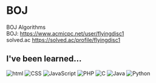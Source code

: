 # BOJ
 BOJ Algorithms<br/>
 BOJ: https://www.acmicpc.net/user/flyingdisc1 <br/>
 solved.ac https://solved.ac/profile/flyingdisc1

 ## I've been learned...
 <div>
 <img alt="html" src="https://img.shields.io/badge/HTML-E34F26.svg?$style=for-the-badge&logo=HTML5&logoColor=white"/>
 <img alt="CSS" src="https://img.shields.io/badge/CSS3-1572B6.svg?$style=for-the-badge&logo=CSS3&logoColor=white"/>
 <img alt="JavaScript" src="https://img.shields.io/badge/JavaScript-F7DF1E.svg?$style=for-the-badge&logo=JavaScript&logoColor=white"/>
 <img alt="PHP" src="https://img.shields.io/badge/PHP-777BB4.svg?$style=for-the-badge&logo=PHP&logoColor=white"/>
 <img alt="C" src="https://img.shields.io/badge/C-A8B9CC.svg?$style=for-the-badge&logo=C&logoColor=white"/>
 <img alt="Java" src="https://img.shields.io/badge/Java-007396.svg?$style=for-the-badge&logo=Java&logoColor=white"/>
 <img alt="Python" src="https://img.shields.io/badge/Python-3776AB.svg?$style=for-the-badge&logo=Python&logoColor=white"/>
 </div>

